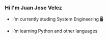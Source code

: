 ### Hi I'm Juan Jose Velez



- I’m currently studing System Engineering 🖥 

- I’m learning Python and other languages
